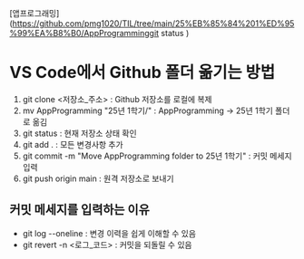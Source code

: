 [앱프로그래밍](https://github.com/pmg1020/TIL/tree/main/25%EB%85%84%201%ED%95%99%EA%B8%B0/AppProgramminggit status
)

# VS Code에서 Github 폴더 옮기는 방법
1. git clone <저장소_주소> : Github 저장소를 로컬에 복제
2. mv AppProgramming "25년 1학기/" : AppProgramming -> 25년 1학기 폴더로 옮김
3. git status : 현재 저장소 상태 확인
4. git add . : 모든 변경사항 추가
5. git commit -m "Move AppProgramming folder to 25년 1학기" : 커밋 메세지 입력
6. git push origin main : 원격 저장소로 보내기

## 커밋 메세지를 입력하는 이유
- git log --oneline : 변경 이력을 쉽게 이해할 수 있음
- git revert -n <로그_코드> : 커밋을 되돌릴 수 있음


